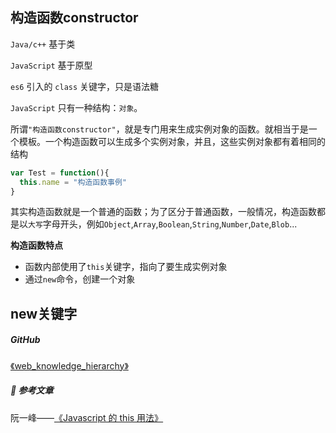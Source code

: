 ## 构造函数constructor

`Java/c++` 基于类

`JavaScript` 基于原型

`es6` 引入的 `class` 关键字，只是语法糖

`JavaScript` 只有一种结构：`对象`。

所谓`"构造函数constructor"`，就是专门用来生成实例对象的函数。就相当于是一个模板。一个构造函数可以生成多个实例对象，并且，这些实例对象都有着相同的结构

```js
var Test = function(){
  this.name = "构造函数事例"
}
```

其实构造函数就是一个普通的函数；为了区分于普通函数，一般情况，构造函数都是以`大写`字母开头，例如`Object`,`Array`,`Boolean`,`String`,`Number`,`Date`,`Blob`...

**构造函数特点**

* 函数内部使用了`this`关键字，指向了要生成实例对象
* 通过`new`命令，创建一个对象


## new关键字




##### GitHub

[《web_knowledge_hierarchy》](https://github.com/guestccc/web_knowledge_hierarchy)

##### :book: 参考文章

阮一峰——[《Javascript 的 this 用法》](http://www.ruanyifeng.com/blog/2010/04/using_this_keyword_in_javascript.html)
